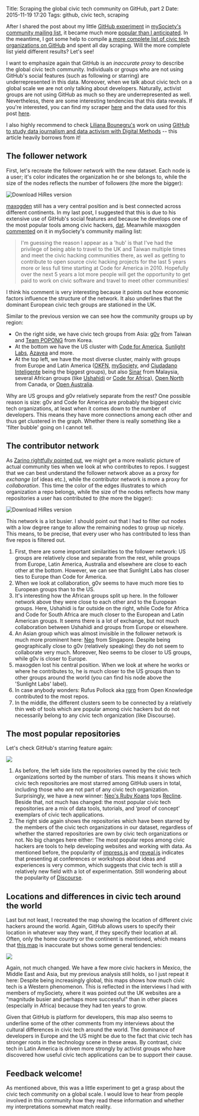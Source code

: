 Title: Scraping the global civic tech community on GitHub, part 2
Date: 2015-11-19 17:20
Tags: github, civic tech, scraping

After I shared the post about my little [GitHub experiment]({filename}/blog/2015-11-17-mapping-the-civic-hacking-community.md) in [mySociety's community mailing list](https://groups.google.com/a/mysociety.org/d/msg/mysociety-community/DyCFE7bk4_U/Diq9f9kqDwAJ), it became much more [popular than I anticipated](https://twitter.com/jwyg/status/667056707504316416). In the meantime, I got some help to compile [a more complete list of civic tech organizations on GitHub]({static}/downloads/data_github_scrape_civic-tech_2015-11-19/organizations.txt) and spent all day scraping. Will the more complete list yield different results? Let's see!

I want to emphasize again that GitHub is an *inaccurate proxy* to describe the global civic tech community. Individuals or groups who are not using GitHub's social features (such as following or starring) are underrepresented in this data. Moreover, when we talk about civic tech on a global scale we are not only talking about developers. Naturally, activist groups are not using GitHub as much so they are underrepresented as well. Nevertheless, there are some interesting tendencies that this data reveals. If you're interested, you can find my scraper [here](https://github.com/sbaack/github-scraper/tree/v0.1) and the data used for this post [here](https://github.com/sbaack/sbaack.github.io/tree/main/content/downloads/data_github_scrape_civic-tech_2015-11-19).

I also highly recommend to check [Liliana Bounegru's](http://web.archive.org/web/20160102081256/https://twitter.com/bb_liliana) work on using [GitHub to study data journalism and data activism with Digital Methods](http://web.archive.org/web/20151217230112/http://lilianabounegru.org/2015/07/08/github-as-transparency-device-in-data-journalism-open-data-and-data-activism/) -- this article heavily borrows from it!

## The follower network

First, let's recreate the follower network with the new dataset. Each node is a user; it's color indicates the organization he or she belongs to, while the size of the nodes reflects the number of followers (the more the bigger):

![[Download HiRes version](/images/follower-network_2015-11-19.png)](/images/follower-network_2015-11-19.png)

[maxogden](http://web.archive.org/web/20160111191819/https://github.com/maxogden) still has a very central position and is best connected across different continents. In my last post, I suggested that this is due to his extensive use of GitHub's social features and because he develops one of the most popular tools among civic hackers, [dat](http://web.archive.org/web/20151028163917/https://github.com/maxogden/dat). Meanwhile maxogden [commented](https://groups.google.com/a/mysociety.org/d/msg/mysociety-community/DyCFE7bk4_U/_rAKxaw7DwAJ) on it in mySociety's community mailing list:

> I'm guessing the reason I appear as a 'hub' is that I've had the privilege of being able to travel to the UK and Taiwan multiple times and meet the civic hacking communities there, as well as getting to contribute to open source civic hacking projects for the last 5 years more or less full time starting at Code for America in 2010. Hopefully over the next 5 years a lot more people will get the opportunity to get paid to work on civic software and travel to meet other communities!

I think his comment is very interesting because it points out how economic factors influence the structure of the network. It also underlines that the dominant European civic tech groups are stationed in the UK.

Similar to the previous version we can see how the community groups up by region:

- On the right side, we have civic tech groups from Asia: [g0v](http://web.archive.org/web/20150313164025/https://github.com/g0v) from Taiwan and [Team POPONG](http://web.archive.org/web/20141015060713/https://github.com/teampopong) from Korea.
- At the bottom we have the US cluster with [Code for America](http://web.archive.org/web/20160119073845/https://github.com/codeforamerica), [Sunlight Labs](http://web.archive.org/web/20151207140323/https://github.com/sunlightlabs), [Azavea](http://web.archive.org/web/20140619225306/https://github.com/azavea) and more.
- At the top left, we have the most diverse cluster, mainly with groups from Europe and Latin America ([OKFN](http://web.archive.org/web/20160105044447/https://github.com/okfn), [mySociety](http://web.archive.org/web/20160209041903/https://github.com/mysociety), and [Ciudadano Inteligente](http://web.archive.org/web/20160221095540/https://github.com/ciudadanointeligente) being the biggest groups), but also [Sinar](http://web.archive.org/web/20150322173522/https://github.com/Sinar) from Malaysia, several African groups (like [Ushahidi](http://web.archive.org/web/20160122090139/https://github.com/ushahidi) or [Code for Africa](http://web.archive.org/web/20170328171442/https://github.com/CodeForAfrica)), [Open North](http://web.archive.org/web/20150222234654/https://github.com/opennorth) from Canada, or [Open Australia](http://web.archive.org/web/20161228221425/https://github.com/openaustralia).

Why are US groups and g0v relatively separate from the rest? One possible reason is size: g0v and Code for America are probably the biggest civic tech organizations, at least when it comes down to the number of developers. This means they have more connections among each other and thus get clustered in the graph. Whether there is really something like a 'filter bubble' going on I cannot tell.

## The contributor network

As [Zarino rightfully pointed out](https://groups.google.com/a/mysociety.org/d/msg/mysociety-community/DyCFE7bk4_U/7Gu9SLo3DwAJ), we might get a more realistic picture of actual community ties when we look at who contributes to repos. I suggest that we can best understand the follower network above as a proxy for *exchange* (of ideas etc.), while the contributor network is more a proxy for *collaboration*. This time the color of the edges illustrates to which organization a repo belongs, while the size of the nodes reflects how many repositories a user has contributed to (the more the bigger):

![[Download HiRes version](/images/contributor-network_2015-11-19.png)](/images/contributor-network_2015-11-19.png)

This network is a lot busier. I should point out that I had to filter out nodes with a low degree range to allow the remaining nodes to group up nicely. This means, to be precise, that every user who has contributed to less than five repos is filtered out.

1. First, there are some important similarities to the follower network: US groups are relatively close and separate from the rest, while groups from Europe, Latin America, Australia and elsewhere are close to each other at the bottom. However, we can see that Sunlight Labs has closer ties to Europe than Code for America.
2. When we look at collaboration, g0v seems to have much more ties to European groups than to the US.
3. It's interesting how the African groups split up here. In the follower network above they were close to each other and to the European groups. Here, Ushahidi is far outside on the right, while Code for Africa and Code for South Africa are much closer to the European and Latin American groups. It seems there is a lot of exchange, but not much collaboration between Ushahidi and groups from Europe or elsewhere.
4. An Asian group which was almost invisible in the follower network is much more prominent here: [Neo](http://web.archive.org/web/20190406004918/https://github.com/neo) from Singapore. Despite being geographically close to g0v (relatively speaking) they do not seem to collaborate very much. Moreover, Neo seems to be closer to US groups, while g0v is closer to Europe.
5. maxogden lost his central position. When we look at where he works or where he contributes to, he is much closer to the US groups than to other groups around the world (you can find his node above the 'Sunlight Labs' label).
6. In case anybody wonders: Rufus Pollock aka [rgrp](http://web.archive.org/web/20131126155954/https://github.com/rgrp) from Open Knowledge contributed to the most repos.
7. In the middle, the different clusters seem to be connected by a relatively thin web of tools which are popular among civic hackers but do not necessarily belong to any civic tech organization (like Discourse).

## The most popular repositories

Let's check GitHub's starring feature again:

![](/images/starred-repos_2015-11-19.png)

1. As before, the left side lists the repositories owned by the civic tech organizations sorted by the number of stars. This means it shows which civic tech repositories are most starred among GitHub users in total, including those who are not part of any civic tech organization. Surprisingly, we have a new winner: [Neo's Ruby Koans](http://web.archive.org/web/20160125162830/https://github.com/neo/ruby_koans) tops [Recline](http://web.archive.org/web/20160128144514/https://github.com/okfn/recline/). Beside that, not much has changed: the most popular civic tech repositories are a mix of data tools, tutorials, and ‘proof of concept’ exemplars of civic tech applications.
2. The right side again shows the repositories which have been starred by the members of the civic tech organizations in our dataset, regardless of whether the starred repositories are own by civic tech organizations or not. No big changes here either: The most popular repos among civic hackers are tools to help developing websites and working with data. As mentioned before, the popularity of [impress.js](http://web.archive.org/web/20151230131930/https://github.com/impress/impress.js) and [reveal.js](http://web.archive.org/web/20151106230937/https://github.com/hakimel/reveal.js) indicates that presenting at conferences or workshops about ideas and experiences is very common, which suggests that civic tech is still a relatively new field with a lot of experimentation. Still wondering about the popularity of [Discourse](http://web.archive.org/web/20151104014721/https://github.com/discourse/discourse).

## Locations and differences in civic tech around the world

Last but not least, I recreated the map showing the location of different civic hackers around the world. Again, GitHub allows users to specify their location in whatever way they want, if they specify their location at all. Often, only the home country or the continent is mentioned, which means that [this map](http://www.mapcustomizer.com/map/civic_tech_scrape2) is inaccurate but shows some general tendencies:

![](/images/locations_civic-hackers_2015-11-19.png)

Again, not much changed. We have a few more civic hackers in Mexico, the Middle East and Asia, but my previous analysis still holds, so I just repeat it here: Despite being increasingly global, this maps shows how much civic tech is a Western phenomenon. This is reflected in the interviews I had with members of mySociety, where it was pointed out the UK websites are a "magnitude busier and perhaps more successful" than in other places (especially in Africa) because they had ten years to grow.

Given that GitHub is platform for developers, this map also seems to underline some of the other comments from my interviews about the cultural differences in civic tech around the world. The dominance of developers in Europe and the US might be due to the fact that civic tech has stronger roots in the technology scene in these areas. By contrast, civic tech in Latin America is driven more strongly by activist groups who have discovered how useful civic tech applications can be to support their cause.

## Feedback welcome!

As mentioned above, this was a little experiment to get a grasp about the civic tech community on a global scale. I would love to hear from people involved in this community how they read these information and whether my interpretations somewhat match reality.